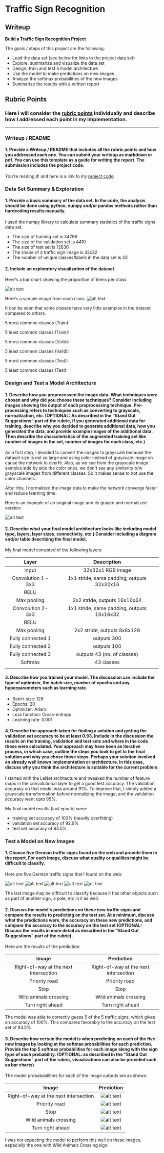 # **Traffic Sign Recognition** 

## Writeup


**Build a Traffic Sign Recognition Project**

The goals / steps of this project are the following:
* Load the data set (see below for links to the project data set)
* Explore, summarize and visualize the data set
* Design, train and test a model architecture
* Use the model to make predictions on new images
* Analyze the softmax probabilities of the new images
* Summarize the results with a written report


[//]: # (Image References)

[dist]: ./distribution.png "Visualization"
[graynorm]: ./gray_and_norm.png "Grayscaling"
[samples]: ./samples.png "Samples"
[testimg1]: ./download_test_images/Priority%20road.png "Priority Road"
[testimg2]: ./download_test_images/Right-of-way%20at%20the%20next%20intersection.png "Right-of-way at the next intersection"
[testimg3]: ./download_test_images/Stop.png "Stop"
[testimg4]: ./download_test_images/Turn%20right%20ahead.png "Turn right ahead"
[testimg5]: ./download_test_images/Wild%20animals%20crossing.png "Wild animals crossing"
[p1]: ./predictions/p1.png
[p2]: ./predictions/p2.png
[p3]: ./predictions/p3.png
[p4]: ./predictions/p4.png
[p5]: ./predictions/p5.png

## Rubric Points
### Here I will consider the [rubric points](https://review.udacity.com/#!/rubrics/481/view) individually and describe how I addressed each point in my implementation.  

---
### Writeup / README

#### 1. Provide a Writeup / README that includes all the rubric points and how you addressed each one. You can submit your writeup as markdown or pdf. You can use this template as a guide for writing the report. The submission includes the project code.

You're reading it! and here is a link to my [project code](https://github.com/goelakash/CarND-Traffic-Sign-Classifier-Project/blob/master/Traffic_Sign_Classifier.ipynb)

### Data Set Summary & Exploration

#### 1. Provide a basic summary of the data set. In the code, the analysis should be done using python, numpy and/or pandas methods rather than hardcoding results manually.

I used the numpy library to calculate summary statistics of the traffic
signs data set:

* The size of training set is 34799
* The size of the validation set is 4410
* The size of test set is 12630
* The shape of a traffic sign image is 32x32
* The number of unique classes/labels in the data set is 43


#### 2. Include an exploratory visualization of the dataset.

Here's a bar chart showing the proportion of items per class

![alt text][dist]

Here's a sample image from each class:
![alt text][samples]

It can be seen that some classes have very little examples in the dataset compared to others.

5 most common classes (Train):

5 least common classes (Train):

5 most common classes (Valid):

5 least common classes (Valid):

5 most common classes (Test):

5 least common classes (Test):


### Design and Test a Model Architecture

#### 1. Describe how you preprocessed the image data. What techniques were chosen and why did you choose these techniques? Consider including images showing the output of each preprocessing technique. Pre-processing refers to techniques such as converting to grayscale, normalization, etc. (OPTIONAL: As described in the "Stand Out Suggestions" part of the rubric, if you generated additional data for training, describe why you decided to generate additional data, how you generated the data, and provide example images of the additional data. Then describe the characteristics of the augmented training set like number of images in the set, number of images for each class, etc.)

As a first step, I decided to convert the images to grayscale because the dataset size is not so large and using color instead of grayscale image cn cause the network to overfit. Also, as we see from the grayscale image samples side by side the color ones, we don't see any similarity b/w grayscale images from different classes. So it makes sense to not use the color channels.

After this, I normalized the image data to make the network converge faster and reduce learning time.

Here is an example of an original image and its grayed and normalized version:

![alt text][graynorm]

#### 2. Describe what your final model architecture looks like including model type, layers, layer sizes, connectivity, etc.) Consider including a diagram and/or table describing the final model.

My final model consisted of the following layers:

| Layer                 |     Description                               | 
|:---------------------:|:---------------------------------------------:| 
| Input                 | 32x32x1 RGB image                             | 
| Convolution 1 - 3x3   | 1x1 stride, same padding, outputs 32x32x16    |
| RELU                  |                                               |
| Max pooling           | 2x2 stride,  outputs 16x16x64                 |
| Convolution 2- 3x3    | 1x1 stride, same padding, outputs 16x16x32    |
| RELU                  |                                               |
| Max pooling           | 2x2 stride,  outputs 8x8x128                  |
| Fully connected 1     | outputs 300                                   |
| Fully connected 2     | outputs 100                                   |
| Fully connected 3     | outputs 43 (no. of classes)                   |
| Softmax               | 43 classes                                    |
|                       |                                               |
 


#### 3. Describe how you trained your model. The discussion can include the type of optimizer, the batch size, number of epochs and any hyperparameters such as learning rate.

* Batch-size: 128
* Epochs: 20
* Optimizer: Adam
* Loss function: Cross-entropy
* Learning rate: 0.001

#### 4. Describe the approach taken for finding a solution and getting the validation set accuracy to be at least 0.93. Include in the discussion the results on the training, validation and test sets and where in the code these were calculated. Your approach may have been an iterative process, in which case, outline the steps you took to get to the final solution and why you chose those steps. Perhaps your solution involved an already well known implementation or architecture. In this case, discuss why you think the architecture is suitable for the current problem.

I started with the LeNet architecture and tweaked the number of feature maps in the convolutional layer to get a good test accuracy. The validation accuracy on that model was around 91%. To improve that, I simply added a grayscale transformation before normalizing the image, and the validation accuracy went upto 95%.

My final model results (last epoch) were:
* training set accuracy of 100% (heavily overfitting)
* validation set accuracy of 92.9%
* test set accuracy of 93.5%

### Test a Model on New Images

#### 1. Choose five German traffic signs found on the web and provide them in the report. For each image, discuss what quality or qualities might be difficult to classify.

Here are five German traffic signs that I found on the web:

![alt text][testimg1] 
![alt text][testimg2] 
![alt text][testimg3] 
![alt text][testimg4] 
![alt text][testimg5]

The last image may be difficult to classify because it has other objects such as part of another sign, a pole, etc in it as well.

#### 2. Discuss the model's predictions on these new traffic signs and compare the results to predicting on the test set. At a minimum, discuss what the predictions were, the accuracy on these new predictions, and compare the accuracy to the accuracy on the test set (OPTIONAL: Discuss the results in more detail as described in the "Stand Out Suggestions" part of the rubric).

Here are the results of the prediction:

| Image                    |     Prediction            | 
|:---------------------:|:---------------------------------------------:| 
| Right-of-way at the next intersection | Right-of-way at the next intersection                                      | 
| Priority road | Priority road                        |
| Stop                    | Stop                       |
| Wild animals crossing | Wild animals crossing        |
| Turn right ahead | Turn right ahead                |


The model was able to correctly guess 5 of the 5 traffic signs, which gives an accuracy of 100%. This compares favorably to the accuracy on the test set of 93.5%

#### 3. Describe how certain the model is when predicting on each of the five new images by looking at the softmax probabilities for each prediction. Provide the top 5 softmax probabilities for each image along with the sign type of each probability. (OPTIONAL: as described in the "Stand Out Suggestions" part of the rubric, visualizations can also be provided such as bar charts)

The model probababilities for each of the image outputs are as shown.

| Image                    |     Prediction            | 
|:---------------------:|:---------------------------------------------:| 
| Right-of-way at the next intersection | ![alt text][p1] | 
| Priority road | ![alt text][p2] |
| Stop                    | ![alt text][p3] |
| Wild animals crossing | ![alt text][p4] |
| Turn right ahead | ![alt text][p5] |

I was not expecting the model to perform this well on these images, especially the one with Wild Animals Crossing sign.
